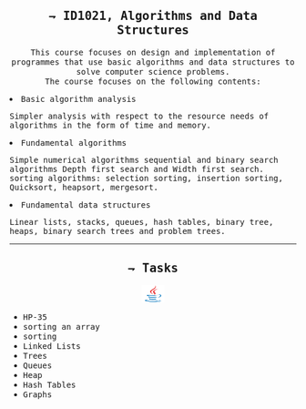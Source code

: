 <h2 style ="text-align:center"><samp> ⇁ ID1021, Algorithms and Data Structures</samp></h2>
 <p style ="text-align:center"><samp>This course focuses on design and implementation of programmes that use basic algorithms and data structures to solve computer science problems. <br>
  The course focuses on the following contents:</samp></p>

   <li>
    <samp>Basic algorithm analysis<br>
        <p>Simpler analysis with respect to the resource needs of algorithms in the form of time and memory.</samp></p>
   </li> 
    <li>
        <samp>Fundamental algorithms<br>
            <p>Simple numerical algorithms
    sequential and binary search algorithms
    Depth first search and Width first search.
    sorting algorithms: selection sorting, insertion sorting, Quicksort, heapsort, mergesort.</samp></p>
   </li> 
      <li>
        <samp>Fundamental data structures<br>
            <p>Linear lists, stacks, queues, hash tables, binary tree, heaps, binary search trees and problem trees.</samp></p>
   </li> 
  
---
<h2 style ="text-align:center"><samp> ⇁ Tasks</samp></h2>
<div align="center">
 <img height="30" src="https://github.com/devicons/devicon/blob/master/icons/java/java-original.svg" title="Java" alt="Java" width="40" height="40"/>
 </div>
   <ul>
    <li><samp>HP-35</samp></li>
    <li><samp>sorting an array</samp></li>
    <li><samp>sorting</samp></li>
    <li><samp>Linked Lists</samp></li>
    <li><samp>Trees</samp></li>
    <li><samp>Queues</samp></li>
    <li><samp>Heap</samp></li>
    <li><samp>Hash Tables</samp></li>
    <li><samp>Graphs</samp></li>
   </ul> 